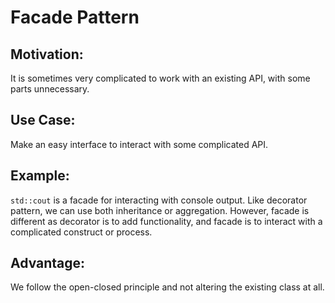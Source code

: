 # Facade Pattern

## Motivation:

It is sometimes very complicated to work with an existing API, with some parts unnecessary. 

## Use Case:

Make an easy interface to interact with some complicated API. 

## Example:

`std::cout` is a facade for interacting with console output. Like decorator pattern, we can use both inheritance or aggregation. However, facade is different as decorator is to add functionality, and facade is to interact with a complicated construct or process.

## Advantage:
We follow the open-closed principle and not altering the existing class at all.